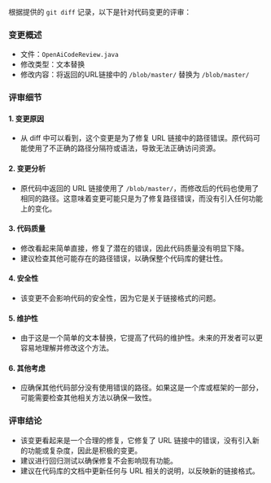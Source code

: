 根据提供的 `git diff` 记录，以下是针对代码变更的评审：

### 变更概述
- 文件：`OpenAiCodeReview.java`
- 修改类型：文本替换
- 修改内容：将返回的URL链接中的 `/blob/master/` 替换为 `/blob/master/`

### 评审细节

#### 1. 变更原因
- 从 diff 中可以看到，这个变更是为了修复 URL 链接中的路径错误。原代码可能使用了不正确的路径分隔符或语法，导致无法正确访问资源。

#### 2. 变更分析
- 原代码中返回的 URL 链接使用了 `/blob/master/`，而修改后的代码也使用了相同的路径。这意味着变更可能只是为了修复路径错误，而没有引入任何功能上的变化。

#### 3. 代码质量
- 修改看起来简单直接，修复了潜在的错误，因此代码质量没有明显下降。
- 建议检查其他可能存在的路径错误，以确保整个代码库的健壮性。

#### 4. 安全性
- 该变更不会影响代码的安全性，因为它是关于链接格式的问题。

#### 5. 维护性
- 由于这是一个简单的文本替换，它提高了代码的维护性。未来的开发者可以更容易地理解并修改这个方法。

#### 6. 其他考虑
- 应确保其他代码部分没有使用错误的路径。如果这是一个库或框架的一部分，可能需要检查其他相关方法以确保一致性。

### 评审结论
- 该变更看起来是一个合理的修复，它修复了 URL 链接中的错误，没有引入新的功能或复杂度，因此是积极的变更。
- 建议进行回归测试以确保修复不会影响现有功能。
- 建议在代码库的文档中更新任何与 URL 相关的说明，以反映新的链接格式。